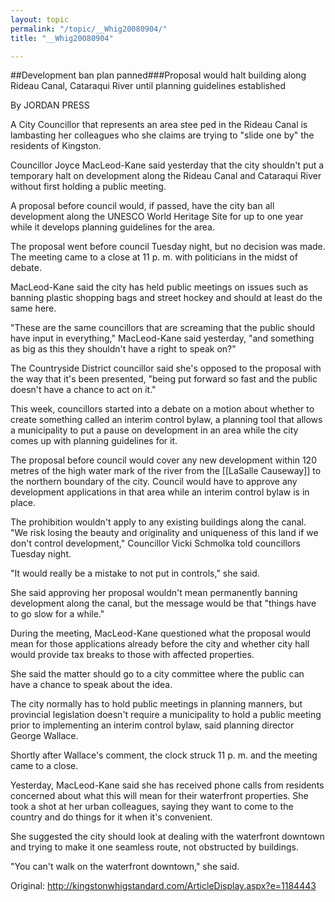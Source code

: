 ```yaml
---
layout: topic
permalink: "/topic/__Whig20080904/"
title: "__Whig20080904"

---
```


##Development ban plan panned###Proposal would halt building along Rideau Canal, Cataraqui River until planning guidelines established

By JORDAN PRESS


A City Councillor that represents an area stee ped in the Rideau Canal is lambasting her colleagues who she claims are trying to "slide one by" the residents of Kingston.

Councillor Joyce MacLeod-Kane said yesterday that the city shouldn't put a temporary halt on development along the Rideau Canal and Cataraqui River without first holding a public meeting.

A proposal before council would, if passed, have the city ban all development along the UNESCO World Heritage Site for up to one year while it develops planning guidelines for the area.

The proposal went before council Tuesday night, but no decision was made. The meeting came to a close at 11 p. m. with politicians in the midst of debate.

MacLeod-Kane said the city has held public meetings on issues such as banning plastic shopping bags and street hockey and should at least do the same here.

"These are the same councillors that are screaming that the public should have input in everything," MacLeod-Kane said yesterday, "and something as big as this they shouldn't have a right to speak on?"

The Countryside District councillor said she's opposed to the proposal with the way that it's been presented, "being put forward so fast and the public doesn't have a chance to act on it."

This week, councillors started into a debate on a motion about whether to create something called an interim control bylaw, a planning tool that allows a municipality to put a pause on development in an area while the city comes up with planning guidelines for it.

The proposal before council would cover any new development within 120 metres of the high water mark of the river from the [[LaSalle Causeway]] to the northern boundary of the city. Council would have to approve any development applications in that area while an interim control bylaw is in place.

The prohibition wouldn't apply to any existing buildings along the canal. "We risk losing the beauty and originality and uniqueness of this land if we don't control development," Councillor Vicki Schmolka told councillors Tuesday night.

"It would really be a mistake to not put in controls," she said.

She said approving her proposal wouldn't mean permanently banning development along the canal, but the message would be that "things have to go slow for a while."

During the meeting, MacLeod-Kane questioned what the proposal would mean for those applications already before the city and whether city hall would provide tax breaks to those with affected properties.

She said the matter should go to a city committee where the public can have a chance to speak about the idea.

The city normally has to hold public meetings in planning manners, but provincial legislation doesn't require a municipality to hold a public meeting prior to implementing an interim control bylaw, said planning director George Wallace.

Shortly after Wallace's comment, the clock struck 11 p. m. and the meeting came to a close.

Yesterday, MacLeod-Kane said she has received phone calls from residents concerned about what this will mean for their waterfront properties. She took a shot at her urban colleagues, saying they want to come to the country and do things for it when it's convenient.

She suggested the city should look at dealing with the waterfront downtown and trying to make it one seamless route, not obstructed by buildings.

"You can't walk on the waterfront downtown," she said.


Original: http://kingstonwhigstandard.com/ArticleDisplay.aspx?e=1184443

